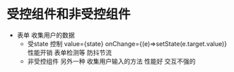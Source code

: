 # 受控组件和非受控组件

- 表单  收集用户的数据
    - 受state 控制
      value={state}  onChange={(e)=>setState(e.target.value)}
      性能开销  表单检测等  防抖节流
    - 非受控组件
      另外一种 收集用户输入的方法
      性能好  交互不强的
